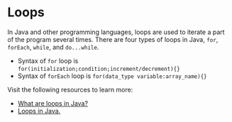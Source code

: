 # Loops

In Java and other programming languages, loops are used to iterate a part of the program several times. There are four types of loops in Java, `for`, `forEach`, `while`, and `do...while`.

- Syntax of `for` loop is `for(initialization;condition;increment/decrement){}`
- Syntax of `forEach` loop is `for(data_type variable:array_name){}`

Visit the following resources to learn more:

- [What are loops in Java?](https://www.javatpoint.com/java-for-loop)
- [ Loops in Java.](https://www.programiz.com/java-programming/for-loop)
